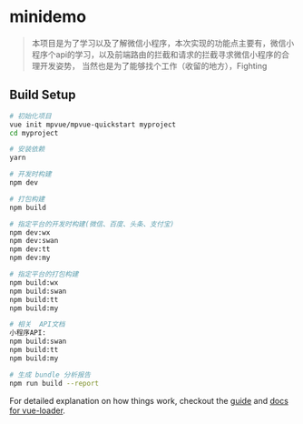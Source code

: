 # minidemo

> 本项目是为了学习以及了解微信小程序，本次实现的功能点主要有，微信小程序个api的学习，以及前端路由的拦截和请求的拦截寻求微信小程序的合理开发姿势， 当然也是为了能够找个工作（收留的地方），Fighting

## Build Setup

``` bash
# 初始化项目
vue init mpvue/mpvue-quickstart myproject
cd myproject

# 安装依赖
yarn

# 开发时构建
npm dev

# 打包构建
npm build

# 指定平台的开发时构建(微信、百度、头条、支付宝)
npm dev:wx
npm dev:swan
npm dev:tt
npm dev:my

# 指定平台的打包构建
npm build:wx
npm build:swan
npm build:tt
npm build:my

# 相关  API文档
小程序API: 
npm build:swan
npm build:tt
npm build:my

# 生成 bundle 分析报告
npm run build --report
```

For detailed explanation on how things work, checkout the [guide](http://vuejs-templates.github.io/webpack/) and [docs for vue-loader](http://vuejs.github.io/vue-loader).
